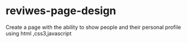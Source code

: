 # reviwes-page-design
Create a page with the ability to show people and their personal profile using html ,css3,javascript
